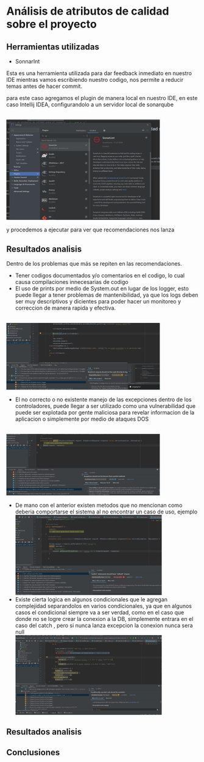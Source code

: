 # Análisis de atributos de calidad sobre el proyecto

## Herramientas utilizadas 
- SonnarInt

Esta es una herramienta utilizada para dar feedback inmediato en nuestro IDE mientras vamos escribiendo nuestro codigo, nos permite a reducir temas antes de hacer commit.

para este caso agregamos el plugin de manera local en nuestro IDE, en este caso Intellij IDEA, configurandolo a un servidor local de sonarqube

<br/>
<img src="images/18-SonnarPlugin.png" alt="18-SonnarPlugin" style="max-width: 80%;max-width: 80%;">
<br/>

y procedemos a ejecutar para ver que recomendaciones nos lanza


## Resultados analisis

Dentro de los problemas que más se repiten en las recomendaciones.

- Tener codigos documentados y/o comentarios en el codigo, lo cual causa compilaciones innecesarias de codigo 
- El uso de prints por medio de System.out  en lugar de los logger, esto puede llegar a tener problemas de mantenibilidad, ya que los logs deben ser muy descriptivos y dicientes para poder hacer un monitoreo y correccion de manera rapida y efectiva.

<br/>
<img src="images/18-SonnarInt-4.png" alt="18-SonnarInt-1" style="max-width: 80%;max-width: 80%;">
<br/>

- El no correcto o no existente manejo de las excepciones dentro de los controladores, puede llegar a ser utilizado como una vulnerabilidad que puede ser explotada por gente maliciosa para revelar informacion de la aplicacion o simplemente por medio de ataques DOS


<br/>
<img src="images/18-SonnarInt-3.png" alt="18-SonnarInt-1" style="max-width: 80%;max-width: 80%;">
<br/>

- De mano con el anterior existen metodos que no mencionan como deberia comportarse el sistema al no encontrar un caso de uso,  ejemplo
  <br/>
  <img src="images/18-SonnarInt-2.png" alt="18-SonnarInt-1" style="max-width: 80%;max-width: 80%;">
  <br/>
-  Existe cierta logica en algunos condicionales que le agregan complejidad separandolos en varios condicionales, ya que en algunos casos el condicional siempre va a ser verdad, como en el caso que donde no se logre crear la conexion a la DB, simplemente entrara en el caso del catch , pero si nunca lanza excepcion la conexion nunca sera null
   <br/>
   <img src="images/18-SonnarInt-1.png" alt="18-SonnarInt-1" style="max-width: 80%;max-width: 80%;">
   <br/>


## Resultados analisis 

## Conclusiones


